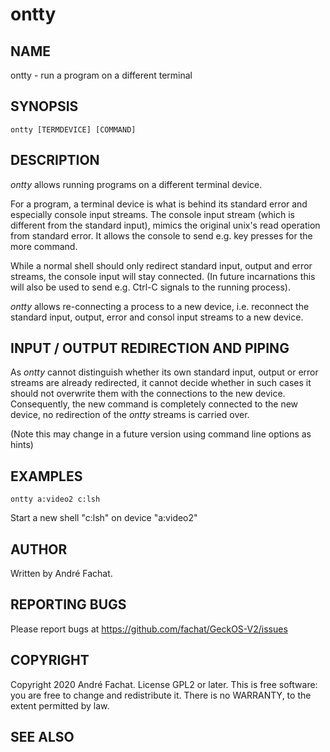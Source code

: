 
# ontty

## NAME

ontty - run a program on a different terminal

## SYNOPSIS

    ontty [TERMDEVICE] [COMMAND]
    
## DESCRIPTION

*ontty* allows running programs on a different terminal device. 

For a program, a terminal device is what is behind its standard error and especially console input streams. The console input stream (which is different from the standard input), mimics the original unix's read operation from standard error. It allows the console to send e.g. key presses for the more command.

While a normal shell should only redirect standard input, output and error streams, the console input will stay connected. (In future incarnations this will also be used to send e.g. Ctrl-C signals to the running process).

*ontty* allows re-connecting a process to a new device, i.e. reconnect the standard input, output, error and consol input streams to a new device.

## INPUT / OUTPUT REDIRECTION AND PIPING

As *ontty* cannot distinguish whether its own standard input, output or error streams are already redirected, it cannot decide whether in such cases it should not overwrite them with the connections to the new device. Consequently, the new command is completely connected to the new device, no redirection of the *ontty* streams is carried over.

(Note this may change in a future version using command line options as hints)

## EXAMPLES

	ontty a:video2 c:lsh
Start a new shell "c:lsh" on device "a:video2"
        
## AUTHOR

Written by André Fachat.

## REPORTING BUGS

Please report bugs at https://github.com/fachat/GeckOS-V2/issues

## COPYRIGHT

Copyright 2020 André Fachat. License GPL2 or later.
This is free software: you are free to change and redistribute it. There is no WARRANTY, to the extent permitted by law.

## SEE ALSO

